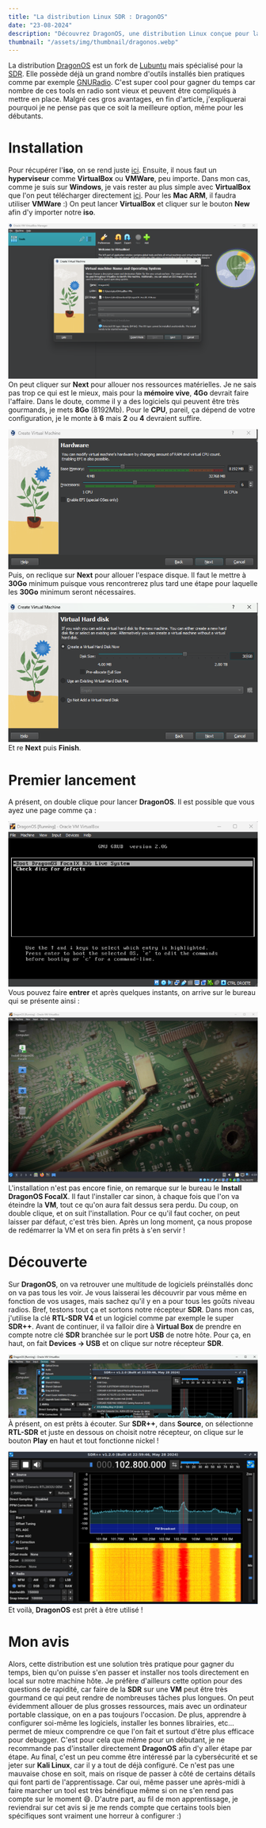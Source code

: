 ```yaml
---
title: "La distribution Linux SDR : DragonOS"
date: "23-08-2024"
description: "Découvrez DragonOS, une distribution Linux conçue pour la radio logicielle (SDR)."
thumbnail: "/assets/img/thumbnail/dragonos.webp"
---
```

La distribution [DragonOS](https://cemaxecuter.com/) est un fork de [Lubuntu](https://lubuntu.fr/) mais spécialisé pour la [SDR](sdr.html). Elle possède déjà un grand nombre d'outils installés bien pratiques comme par exemple [GNURadio](https://www.gnuradio.org/). C'est super cool pour gagner du temps car nombre de ces tools en radio sont vieux et peuvent être compliqués à mettre en place. 
Malgré ces gros avantages, en fin d'article, j'expliquerai pourquoi je ne pense pas que ce soit la meilleure option, même pour les débutants.

# Installation
Pour récupérer l'**iso**, on se rend juste [ici](https://sourceforge.net/projects/dragonos-focal/files/latest/download). Ensuite, il nous faut un **hyperviseur** comme **VirtualBox** ou **VMWare**, peu importe. Dans mon cas, comme je suis sur **Windows**, je vais rester au plus simple avec **VirtualBox** que l'on peut télécharger directement [ici](https://www.virtualbox.org/wiki/Downloads). Pour les **Mac ARM**, il faudra utiliser **VMWare** :) 
On peut lancer **VirtualBox** et cliquer sur le bouton **New** afin d'y importer notre **iso**.

![VirtualBox New](../../../assets/img/pages/radio/sdr/dragonos/dragonos1.png)
On peut cliquer sur **Next** pour allouer nos ressources matérielles. Je ne sais pas trop ce qui est le mieux, mais pour la **mémoire vive**, **4Go** devrait faire l'affaire. Dans le doute, comme il y a des logiciels qui peuvent être très gourmands, je mets **8Go** (8192Mb). Pour le **CPU**, pareil, ça dépend de votre configuration, je le monte à **6** mais **2** ou **4** devraient suffire. 

![VirtualBox Hardware](../../../assets/img/pages/radio/sdr/dragonos/dragonos2.png)
Puis, on reclique sur **Next** pour allouer l'espace disque. Il faut le mettre à **30Go** minimum puisque vous rencontrerez plus tard une étape pour laquelle les **30Go** minimum seront nécessaires.

![VirtualBox Disk](../../../assets/img/pages/radio/sdr/dragonos/dragonos3.png)
Et re **Next** puis **Finish**.

# Premier lancement
A présent, on double clique pour lancer **DragonOS**. Il est possible que vous ayez une page comme ça : 

![DragonOS Boot Loading](../../../assets/img/pages/radio/sdr/dragonos/dragonos4.png)
Vous pouvez faire **entrer** et après quelques instants, on arrive sur le bureau qui se présente ainsi : 

![DragonOS desktop](../../../assets/img/pages/radio/sdr/dragonos/dragonos5.png)
L'installation n'est pas encore finie, on remarque sur le bureau le **Install DragonOS FocalX**. Il faut l'installer car sinon, à chaque fois que l'on va éteindre la **VM**, tout ce qu'on aura fait dessus sera perdu. 
Du coup, on  double clique, et on suit l'installation. Pour ce qu'il faut cocher, on peut laisser par défaut, c'est très bien. 
Après un long moment, ça nous propose de redémarrer la VM et on sera fin prêts à s'en servir ! 

# Découverte 
Sur **DragonOS**, on va retrouver une multitude de logiciels préinstallés donc on va pas tous les voir. Je vous laisserai les découvrir par vous même en fonction de vos usages, mais sachez qu'il y en a pour tous les goûts niveau radios.
Bref, testons tout ça et sortons notre récepteur **SDR**. Dans mon cas, j'utilise la clé **RTL-SDR V4** et un logiciel comme par exemple le super **SDR++**.
Avant de continuer, il va falloir dire à **Virtual Box** de prendre en compte notre clé **SDR** branchée sur le port **USB** de notre hôte. Pour ça, en haut, on fait **Devices -> USB** et on clique sur notre récepteur **SDR**.

![Virtual Box USB SDR](../../../assets/img/pages/radio/sdr/dragonos/dragonos6.png)
À présent, on est prêts à écouter. Sur **SDR++**, dans **Source**, on sélectionne **RTL-SDR** et juste en dessous on choisit notre récepteur, on clique sur le bouton **Play** en haut et tout fonctionne nickel !

![DragonOS SDR++](../../../assets/img/pages/radio/sdr/dragonos/dragonos7.png)
Et voilà, **DragonOS** est prêt à être utilisé !

# Mon avis
Alors, cette distribution est une solution très pratique pour gagner du temps, bien qu'on puisse s'en passer et installer nos tools directement en local sur notre machine hôte. Je préfère d'ailleurs cette option pour des questions de rapidité, car faire de la **SDR** sur une **VM** peut être très gourmand ce qui peut rendre de nombreuses tâches plus longues. On peut évidemment allouer de plus grosses ressources, mais avec un ordinateur portable classique, on en a pas toujours l'occasion.
De plus, apprendre à configurer soi-même les logiciels, installer les bonnes librairies, etc... permet de mieux comprendre ce que l'on fait et surtout d'être plus efficace pour debugger. 
C'est pour cela que même pour un débutant, je ne recommande pas d'installer directement **DragonOS** afin d'y aller étape par étape. 
Au final, c'est un peu comme être intéressé par la cybersécurité et se jeter sur **Kali Linux**, car il y a tout de déjà configuré. Ce n'est pas une mauvaise chose en soit, mais on risque de passer à côté de certains détails qui font parti de l'apprentissage. Car oui, même passer une après-midi à faire marcher un tool est très bénéfique même si on ne s'en rend pas compte sur le moment 😄.
D'autre part, au fil de mon apprentissage, je reviendrai sur cet avis si je me rends compte que certains tools bien spécifiques sont vraiment une horreur à configurer :)
